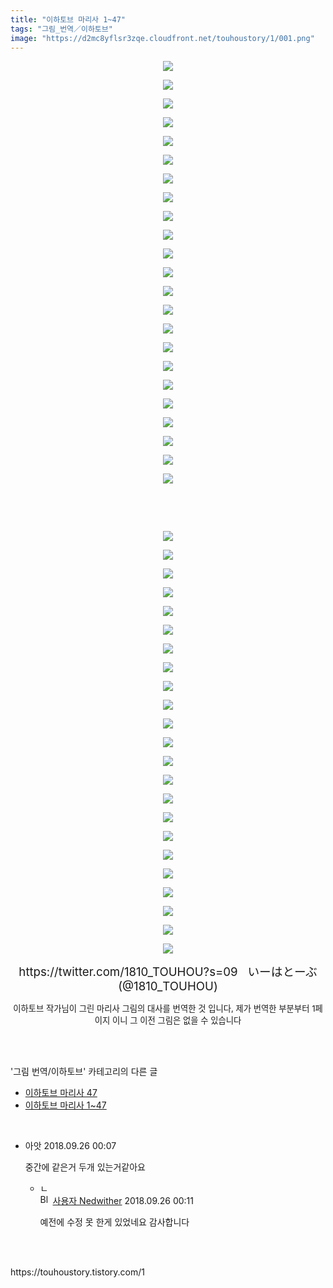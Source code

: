 ```yaml
---
title: "이하토브 마리사 1~47"
tags: "그림_번역／이하토브"
image: "https://d2mc8yflsr3zqe.cloudfront.net/touhoustory/1/001.png"
---
```

<div class="article">
<div class="tt_article_useless_p_margin"><p style="text-align: center; clear: none; float: none;"><img src="{{ site.imgserver2 }}/touhoustory/1/001.png"/></p><p style="text-align: center; clear: none; float: none;"><img src="{{ site.imgserver2 }}/touhoustory/1/002.png"/></p><p style="text-align: center; clear: none; float: none;"><img src="{{ site.imgserver2 }}/touhoustory/1/003.png"/></p><p style="text-align: center; clear: none; float: none;"><img src="{{ site.imgserver2 }}/touhoustory/1/004.png"/></p><p style="text-align: center; clear: none; float: none;"><img src="{{ site.imgserver2 }}/touhoustory/1/005.png"/></p><p style="text-align: center; clear: none; float: none;"><img src="{{ site.imgserver2 }}/touhoustory/1/006.png"/></p><p style="text-align: center; clear: none; float: none;"><img src="{{ site.imgserver2 }}/touhoustory/1/007.png"/></p><p style="text-align: center; clear: none; float: none;"><img src="{{ site.imgserver2 }}/touhoustory/1/008.png"/></p><p style="text-align: center; clear: none; float: none;"><img src="{{ site.imgserver2 }}/touhoustory/1/009.png"/></p><p style="text-align: center; clear: none; float: none;"><img src="{{ site.imgserver2 }}/touhoustory/1/010.png"/></p><p style="text-align: center; clear: none; float: none;"><img src="{{ site.imgserver2 }}/touhoustory/1/011.png"/></p><p style="text-align: center; clear: none; float: none;"><img src="{{ site.imgserver2 }}/touhoustory/1/012.png"/></p><p style="text-align: center; clear: none; float: none;"><img src="{{ site.imgserver2 }}/touhoustory/1/013.png"/></p><p style="text-align: center; clear: none; float: none;"><img src="{{ site.imgserver2 }}/touhoustory/1/014.png"/></p><p style="text-align: center; clear: none; float: none;"><img src="{{ site.imgserver2 }}/touhoustory/1/015.png"/></p><p></p><p style="text-align: center; clear: none; float: none;"><img src="{{ site.imgserver2 }}/touhoustory/1/016.png"/></p><p style="text-align: center; clear: none; float: none;"><img src="{{ site.imgserver2 }}/touhoustory/1/017.png"/></p><p style="text-align: center; clear: none; float: none;"><img src="{{ site.imgserver2 }}/touhoustory/1/018.png"/></p><p style="text-align: center; clear: none; float: none;"><img src="{{ site.imgserver2 }}/touhoustory/1/019.png"/></p><p style="text-align: center; clear: none; float: none;"><img src="{{ site.imgserver2 }}/touhoustory/1/020.png"/></p><p style="text-align: center; clear: none; float: none;"><img src="{{ site.imgserver2 }}/touhoustory/1/021.png"/></p><p style="text-align: center; clear: none; float: none;"><img src="{{ site.imgserver2 }}/touhoustory/1/022.png"/></p><p style="text-align: center; clear: none; float: none;"><img src="{{ site.imgserver2 }}/touhoustory/1/023.png"/></p><p style="text-align: center; clear: none; float: none;"><br/></p><p style="text-align: center; clear: none; float: none;"><br/></p><p style="text-align: center; clear: none; float: none;"><img src="{{ site.imgserver2 }}/touhoustory/1/024.png"/></p><p style="text-align: center; clear: none; float: none;"><img src="{{ site.imgserver2 }}/touhoustory/1/025.png"/></p><p style="text-align: center; clear: none; float: none;"><img src="{{ site.imgserver2 }}/touhoustory/1/026.png"/></p><p style="text-align: center; clear: none; float: none;"><img src="{{ site.imgserver2 }}/touhoustory/1/027.png"/></p><p></p><p style="text-align: center; clear: none; float: none;"><img src="{{ site.imgserver2 }}/touhoustory/1/028.png"/></p><p style="text-align: center; clear: none; float: none;"><img src="{{ site.imgserver2 }}/touhoustory/1/029.png"/></p><p style="text-align: center; clear: none; float: none;"><img src="{{ site.imgserver2 }}/touhoustory/1/030.png"/></p><p style="text-align: center; clear: none; float: none;"><img src="{{ site.imgserver2 }}/touhoustory/1/031.png"/></p><p style="text-align: center; clear: none; float: none;"><img src="{{ site.imgserver2 }}/touhoustory/1/032.png"/></p><p style="text-align: center; clear: none; float: none;"><img src="{{ site.imgserver2 }}/touhoustory/1/033.png"/></p><p style="text-align: center; clear: none; float: none;"><img src="{{ site.imgserver2 }}/touhoustory/1/034.jpg"/></p><p style="text-align: center; clear: none; float: none;"><img src="{{ site.imgserver2 }}/touhoustory/1/035.jpg"/></p><p style="text-align: center; clear: none; float: none;"><img src="{{ site.imgserver2 }}/touhoustory/1/036.jpg"/></p><p style="text-align: center; clear: none; float: none;"><img src="{{ site.imgserver2 }}/touhoustory/1/037.jpg"/></p><p style="text-align: center; clear: none; float: none;"><img src="{{ site.imgserver2 }}/touhoustory/1/038.jpg"/></p><p></p><p style="text-align: center; clear: none; float: none;"><img src="{{ site.imgserver2 }}/touhoustory/1/039.jpg"/></p><p style="text-align: center; clear: none; float: none;"><img src="{{ site.imgserver2 }}/touhoustory/1/040.jpg"/></p><p style="text-align: center; clear: none; float: none;"><img src="{{ site.imgserver2 }}/touhoustory/1/041.jpg"/></p><p style="text-align: center; clear: none; float: none;"><img src="{{ site.imgserver2 }}/touhoustory/1/042.jpg"/></p><p style="text-align: center; clear: none; float: none;"><img src="{{ site.imgserver2 }}/touhoustory/1/043.jpg"/></p><p style="text-align: center; clear: none; float: none;"><img src="{{ site.imgserver2 }}/touhoustory/1/044.jpg"/></p><p style="text-align: center; clear: none; float: none;"><img src="{{ site.imgserver2 }}/touhoustory/1/045.jpg"/></p><p style="text-align: center; clear: none; float: none;"><img src="{{ site.imgserver2 }}/touhoustory/1/046.jpg"/></p><p style="text-align: center; clear: none; float: none;"><span style="font-size: 14pt;">https://twitter.com/1810_TOUHOU?s=09  </span><span style="font-size: 14pt;"> いーはとーぶ(@1810_TOUHOU)</span></p><p style="text-align: center; clear: none; float: none;"><span style="font-size: 10pt;">이하토브 작가님이 그린 마리사 그림의 대사를 번역한 것 입니다, 제가 번역한 부분부터 1페이지 이니 그 이전 그림은 없을 수 있습니다</span></p></div></div><br/>
<div class="tagTrail">
</div><br/>
<div class="another">
<p>'그림 번역/이하토브' 카테고리의 다른 글</p>
<ul>
<li><a href="/touhoustory_34">이하토브 마리사 47</a></li>
<li><a href="/touhoustory_1">이하토브 마리사 1~47</a></li>
</ul>
</div><br/>
<div class="cb_lstcomment">
<ul>
<li class="cb_thumb_off" id="comment14530076">
<div class="cb_comment_area">
<div class="cb_info_area">
<div class="cb_section">
<span class="cb_nick_name">아앗</span>
<span class="cb_date">2018.09.26 00:07 </span>
</div>
</div>
<div class="cb_dsc_comment">
<p class="cb_dsc">
										중간에 같은거 두개 있는거같아요
									</p>
</div>
<ul>
<li class="cb_thumb_off" id="comment14530082">
<span class="cb_bu_subnode">ㄴ</span>
<div class="cb_comment_area">
<div class="cb_info_area">
<div class="cb_section">
<span class="cb_nick_name"><img alt="BlogIcon" height="16" onerror="this.parentNode.removeChild(this)" src="https://touhoustory.tistory.com/index.gif" width="16"/> <a href="https://touhoustory.tistory.com" onclick="return openLinkInNewWindow(this)">사용자 Nedwither</a></span>
<span class="cb_date">2018.09.26 00:11 </span>
</div>
</div>
<div class="cb_dsc_comment">
<p class="cb_dsc">
															예전에 수정 못 한게 있었네요 감사합니다
														</p>
</div>
</div>
</li>
</ul>
</div></li>
</ul>
</div><br/>
<br/>
<p id="refer">https://touhoustory.tistory.com/1</p>
<br/>
